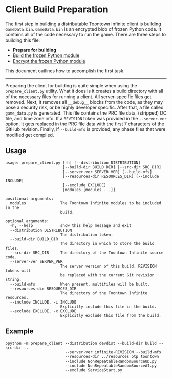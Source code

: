 Client Build Preparation
========================
The first step in building a distributable Toontown Infinite client is building ```GameData.bin```. ```GameData.bin``` is an encrypted blob of frozen Python code. It contains all of the code necessary to run the game. There are three steps to building this file:

* **Prepare for building**
* [Build the frozen Python module](build-client.md)
* [Encrypt the frozen Python module](encrypt-client.md)

This document outlines how to accomplish the first task.

- - -

Preparing the client for building is quite simple when using the ```prepare_client.py``` utility. What it does is it creates a build directory with all of the necessary files for running a client. All server-specific files get removed. Next, it removes all ```__debug__``` blocks from the code, as they may pose a security risk, or be highly developer specific. After that, a file called ```game_data.py``` is generated. This file contains the PRC file data, (stripped) DC file, and time zone info. If a ```REVISION``` token was provided in the ```--server-ver``` option, it gets replaced in the PRC file data with the first 7 characters of the GitHub revision. Finally, if ```--build-mfs``` is provided, any phase files that were modified get compiled.

## Usage ##

    usage: prepare_client.py [-h] [--distribution DISTRIBUTION]
                             [--build-dir BUILD_DIR] [--src-dir SRC_DIR]
                             [--server-ver SERVER_VER] [--build-mfs]
                             [--resources-dir RESOURCES_DIR] [--include INCLUDE]
                             [--exclude EXCLUDE]
                             [modules [modules ...]]
    
    positional arguments:
      modules               The Toontown Infinite modules to be included in the
                            build.
    
    optional arguments:
      -h, --help            show this help message and exit
      --distribution DISTRIBUTION
                            The distribution token.
      --build-dir BUILD_DIR
                            The directory in which to store the build files.
      --src-dir SRC_DIR     The directory of the Toontown Infinite source code.
      --server-ver SERVER_VER
                            The server version of this build. REVISION tokens will
                            be replaced with the current Git revision string.
      --build-mfs           When present, multifiles will be built.
      --resources-dir RESOURCES_DIR
                            The directory of the Toontown Infinite resources.
      --include INCLUDE, -i INCLUDE
                            Explicitly include this file in the build.
      --exclude EXCLUDE, -x EXCLUDE
                            Explicitly exclude this file from the build.

## Example ##

    ppython -m prepare_client --distribution devdist --build-dir build --src-dir ..
                              --server-ver infinite-REVISION --build-mfs
                              --resources-dir ../resources otp toontown
                              --include NonRepeatableRandomSourceUD.py
                              --include NonRepeatableRandomSourceAI.py
                              --exclude ServiceStart.py
